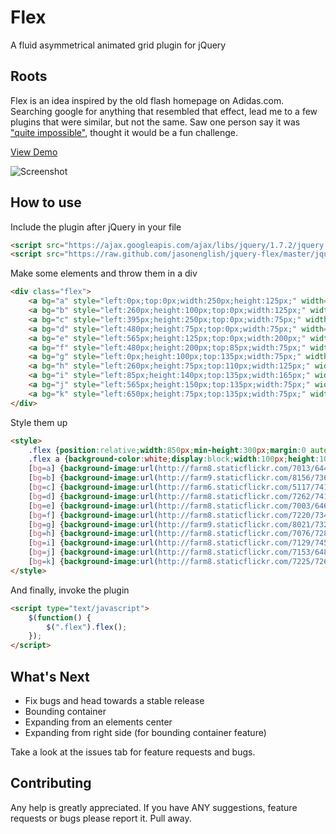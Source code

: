 # Flex

A fluid asymmetrical animated grid plugin for jQuery

## Roots

Flex is an idea inspired by the old flash homepage on Adidas.com. Searching google for anything that resembled that effect, lead me to a few plugins that were similar, but not the same. Saw one person say it was ["quite impossible"](http://stackoverflow.com/questions/1945164/how-to-make-silde-like-homepage-of-adidas-com-with-jquery), thought it would be a fun challenge.

[View Demo](http://jsonenglish.com/projects/flex/)

![Screenshot](http://cl.ly/192S1E0s3B0O3E2P2E1C/ss%202012-07-07%20at%204.11.40%20AM.png)

## How to use

Include the plugin after jQuery in your file

```html
<script src="https://ajax.googleapis.com/ajax/libs/jquery/1.7.2/jquery.min.js" type="text/javascript"></script>
<script src="https://raw.github.com/jasonenglish/jquery-flex/master/jquery.flex.js"></script>
```

Make some elements and throw them in a div

```html
<div class="flex">
    <a bg="a" style="left:0px;top:0px;width:250px;height:125px;" width="325" height="175">A</a>
    <a bg="b" style="left:260px;height:100px;top:0px;width:125px;" width="250" height="175">B</a>
    <a bg="c" style="left:395px;height:250px;top:0px;width:75px;" width="125" height="350">C</a>
    <a bg="d" style="left:480px;height:75px;top:0px;width:75px;" width="175" height="150">D</a>
    <a bg="e" style="left:565px;height:125px;top:0px;width:200px;" width="200" height="250">E</a>
    <a bg="f" style="left:480px;height:200px;top:85px;width:75px;" width="150" height="225">F</a>
    <a bg="g" style="left:0px;height:100px;top:135px;width:75px;" width="305" height="150">G</a>
    <a bg="h" style="left:260px;height:75px;top:110px;width:125px;" width="200" height="200">H</a>
    <a bg="i" style="left:85px;height:140px;top:135px;width:165px;" width="200" height="140">I</a>
    <a bg="j" style="left:565px;height:150px;top:135px;width:75px;" width="125" height="275">J</a>
    <a bg="k" style="left:650px;height:75px;top:135px;width:75px;" width="75" height="200">K</a>
</div>
```

Style them up

```html
<style>
    .flex {position:relative;width:850px;min-height:300px;margin:0 auto;border:0px solid red;margin-top:10px;}
    .flex a {background-color:white;display:block;width:100px;height:100px;border-radius:8px;position:absolute;background-repeat:no-repeat;background-position:center;border:3px solid white;cursor:pointer;text-align:left;text-shadow:1px 1px 20px #000;color:white;font-size:18px;font-weight:bold;text-indent:10px;line-height:30px;}
    [bg=a] {background-image:url(http://farm8.staticflickr.com/7013/6448917381_0b754e86fb_z.jpg);}
    [bg=b] {background-image:url(http://farm9.staticflickr.com/8156/7362866426_bf285ebd45.jpg);background-size:300px auto;}
    [bg=c] {background-image:url(http://farm6.staticflickr.com/5117/7410370290_0935419fc3.jpg);}
    [bg=d] {background-image:url(http://farm8.staticflickr.com/7262/7419245080_bb752ed1d6.jpg);}
    [bg=e] {background-image:url(http://farm8.staticflickr.com/7003/6468321069_3375be3073_z.jpg);background-size:auto 280px;}
    [bg=f] {background-image:url(http://farm8.staticflickr.com/7220/7342556872_46cddaf9b0.jpg);background-size:auto 280px;}
    [bg=g] {background-image:url(http://farm9.staticflickr.com/8021/7322604950_348c535903.jpg);background-size:auto 200px;}
    [bg=h] {background-image:url(http://farm8.staticflickr.com/7076/7286717012_6e6b450243.jpg);}
    [bg=i] {background-image:url(http://farm8.staticflickr.com/7129/7452167788_a3f6aa3104.jpg);background-size:auto 200px;}
    [bg=j] {background-image:url(http://farm8.staticflickr.com/7153/6480022425_a8d419e663_z.jpg);background-size:auto 280px;}
    [bg=k] {background-image:url(http://farm8.staticflickr.com/7225/7269592732_c4b7918626.jpg);background-size:auto 280px;}
</style>
```

And finally, invoke the plugin

```html
<script type="text/javascript">
    $(function() {
        $(".flex").flex();
    });
</script>
```

## What's Next

- Fix bugs and head towards a stable release
- Bounding container
- Expanding from an elements center
- Expanding from right side (for bounding container feature)

Take a look at the issues tab for feature requests and bugs.

## Contributing

Any help is greatly appreciated. If you have ANY suggestions, feature requests or bugs please report it. Pull away.
